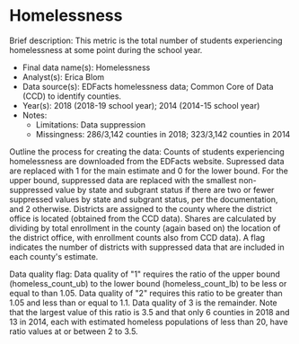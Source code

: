 # Homelessness

Brief description: This metric is the total number of students experiencing homelessness at some
point during the school year.

* Final data name(s): Homelessness
* Analyst(s): Erica Blom
* Data source(s): EDFacts homelessness data; Common Core of Data (CCD) to identify counties.
* Year(s): 2018 (2018-19 school year); 2014 (2014-15 school year)
* Notes:
    * Limitations: Data suppression
    * Missingness: 286/3,142 counties in 2018; 323/3,142 counties in 2014

Outline the process for creating the data: Counts of students experiencing homelessness are downloaded from the EDFacts website.
Supressed data are replaced with 1 for the main estimate and 0 for the lower bound. For the upper
bound, suppressed data are replaced with the smallest non-suppressed value by state and subgrant
status if there are two or fewer suppressed values by state and subgrant status, per the documentation,
and 2 otherwise. Districts are assigned to the county where the district office is located (obtained
from the CCD data). Shares are calculated by dividing by total enrollment in the county (again based on)
the location of the district office, with enrollment counts also from CCD data). A flag indicates the
number of districts with suppressed data that are included in each county's estimate.

Data quality flag: Data quality of "1" requires the ratio of the upper bound (homeless_count_ub) to the
lower bound (homeless_count_lb) to be less or equal to than 1.05. Data quality of "2" requires this ratio
to be greater than 1.05 and less than or equal to 1.1. Data quality of 3 is the remainder. Note that the 
largest value of this ratio is 3.5 and that only 6 counties in 2018 and 13 in 2014, each with estimated 
homeless populations of less than 20, have ratio values at or between 2 to 3.5.